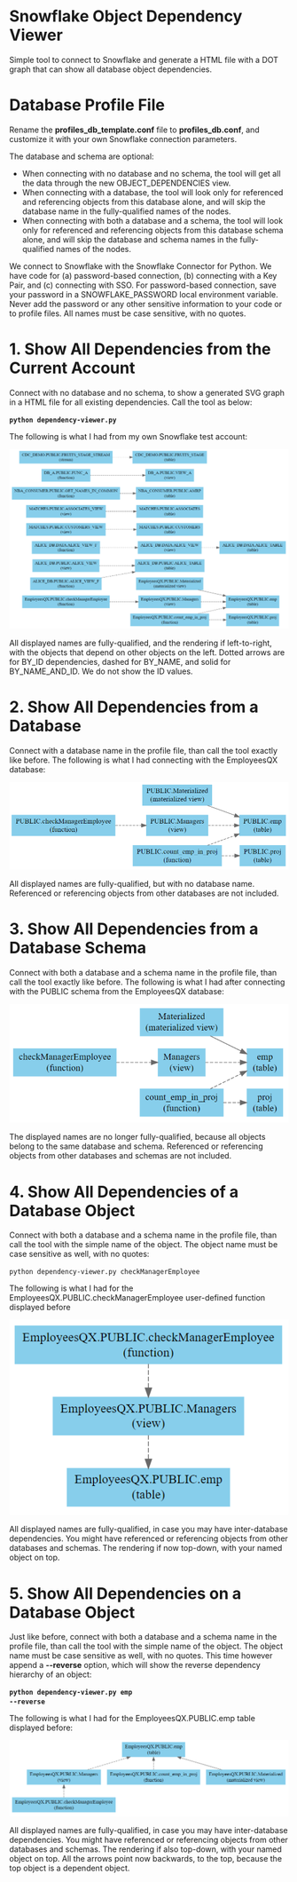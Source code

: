 Snowflake Object Dependency Viewer
==================================

Simple tool to connect to Snowflake and generate a HTML file with a DOT graph that can show all database object dependencies.

# Database Profile File

Rename the **profiles_db_template.conf** file to **profiles_db.conf**, and customize it with your own Snowflake connection parameters.

The database and schema are optional:
* When connecting with no database and no schema, the tool will get all the data through the new OBJECT_DEPENDENCIES view.
* When connecting with a database, the tool will look only for referenced and referencing objects from this database alone, and will skip the database name in the fully-qualified names of the nodes.
* When connecting with both a database and a schema, the tool will look only for referenced and referencing objects from this database schema alone, and will skip the database and schema names in the fully-qualified names of the nodes.

We connect to Snowflake with the Snowflake Connector for Python. We have code for (a) password-based connection, (b) connecting with a Key Pair, and (c) connecting with SSO. For password-based connection, save your password in a SNOWFLAKE_PASSWORD local environment variable. Never add the password or any other sensitive information to your code or to profile files. All names must be case sensitive, with no quotes.

# 1. Show All Dependencies from the Current Account

Connect with no database and no schema, to show a generated SVG graph in a HTML file for all existing dependencies. Call the tool as below:

**<code>python dependency-viewer.py</code>**  

The following is what I had from my own Snowflake test account:

![All Dependencies](/images/account.png)

All displayed names are fully-qualified, and the rendering if left-to-right, with the objects that depend on other objects on the left. Dotted arrows are for BY_ID dependencies, dashed for BY_NAME, and solid for BY_NAME_AND_ID. We do not show the ID values.

# 2. Show All Dependencies from a Database

Connect with a database name in the profile file, than call the tool exactly like before. The following is what I had connecting with the EmployeesQX database:

![Database Dependencies](/images/account-EmployeesQX.png)

All displayed names are fully-qualified, but with no database name. Referenced or referencing objects from other databases are not included.

# 3. Show All Dependencies from a Database Schema

Connect with both a database and a schema name in the profile file, than call the tool exactly like before. The following is what I had after connecting with the PUBLIC schema from the EmployeesQX database:

![Schema Dependencies](/images/account-EmployeesQX.PUBLIC.png)

The displayed names are no longer fully-qualified, because all objects belong to the same database and schema. Referenced or referencing objects from other databases and schemas are not included.

# 4. Show All Dependencies of a Database Object

Connect with both a database and a schema name in the profile file, than call the tool with the simple name of the object. The object name must be case sensitive as well, with no quotes:

<code>python dependency-viewer.py checkManagerEmployee</code>  

The following is what I had for the EmployeesQX.PUBLIC.checkManagerEmployee user-defined function displayed before

![Object Dependencies](/images/account-EmployeesQX.PUBLIC.checkManagerEmployee.png)

All displayed names are fully-qualified, in case you may have inter-database dependencies. You might have referenced or referencing objects from other databases and schemas. The rendering if now top-down, with your named object on top.

# 5. Show All Dependencies on a Database Object

Just like before, connect with both a database and a schema name in the profile file, than call the tool with the simple name of the object. The object name must be case sensitive as well, with no quotes. This time however append a **--reverse** option, which will show the reverse dependency hierarchy of an object:

**<code>python dependency-viewer.py emp --reverse</code>**  

The following is what I had for the EmployeesQX.PUBLIC.emp table displayed before:

![Object Dependencies](/images/account-EmployeesQX.PUBLIC.emp-rev.png)

All displayed names are fully-qualified, in case you may have inter-database dependencies. You might have referenced or referencing objects from other databases and schemas. The rendering if also top-down, with your named object on top. All the arrows point now backwards, to the top, because the top object is a dependent object.
